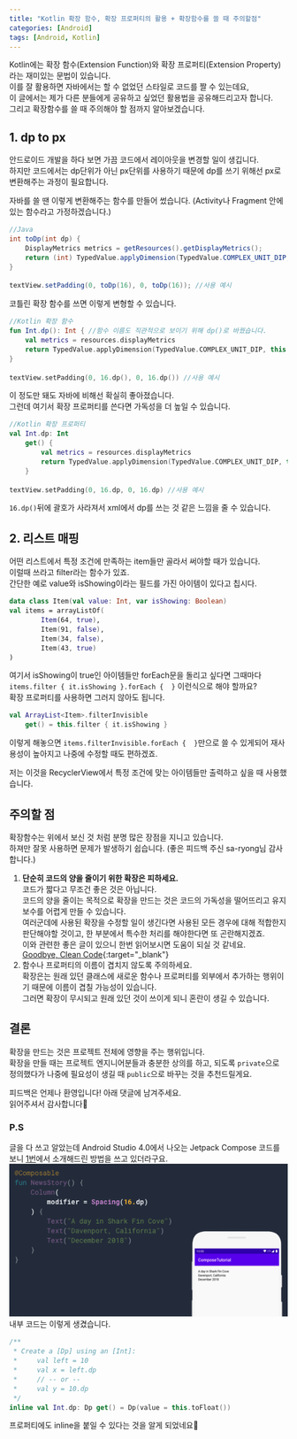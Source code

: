 ```yaml
---
title: "Kotlin 확장 함수, 확장 프로퍼티의 활용 + 확장함수를 쓸 때 주의할점"
categories: [Android]
tags: [Android, Kotlin]
---
```

Kotlin에는 확장 함수(Extension Function)와 확장 프로퍼티(Extension Property)라는 재미있는 문법이 있습니다.  
이를 잘 활용하면 자바에서는 할 수 없었던 스타일로 코드를 짤 수 있는데요,  
이 글에서는 제가 다른 분들에게 공유하고 싶었던 활용법을 공유해드리고자 합니다.  
그리고 확장함수를 쓸 때 주의해야 할 점까지 알아보겠습니다.

## 1. dp to px
안드로이드 개발을 하다 보면 가끔 코드에서 레이아웃을 변경할 일이 생깁니다.  
하지만 코드에서는 dp단위가 아닌 px단위를 사용하기 때문에 dp를 쓰기 위해선 px로 변환해주는 과정이 필요합니다.  

자바를 쓸 땐 이렇게 변환해주는 함수를 만들어 썼습니다. (Activity나 Fragment 안에 있는 함수라고 가정하겠습니다.)
```java
//Java
int toDp(int dp) {
    DisplayMetrics metrics = getResources().getDisplayMetrics();
    return (int) TypedValue.applyDimension(TypedValue.COMPLEX_UNIT_DIP, dp, metrics);
}

textView.setPadding(0, toDp(16), 0, toDp(16)); //사용 예시
```

코틀린 확장 함수를 쓰면 이렇게 변형할 수 있습니다.
```kotlin
//Kotlin 확장 함수
fun Int.dp(): Int { //함수 이름도 직관적으로 보이기 위해 dp()로 바꿨습니다.
    val metrics = resources.displayMetrics
    return TypedValue.applyDimension(TypedValue.COMPLEX_UNIT_DIP, this.toFloat(), metrics).toInt()
}

textView.setPadding(0, 16.dp(), 0, 16.dp()) //사용 예시
```
이 정도만 돼도 자바에 비해선 확실히 좋아졌습니다.  
그런데 여기서 확장 프로퍼티를 쓴다면 가독성을 더 높일 수 있습니다.
```kotlin
//Kotlin 확장 프로퍼티
val Int.dp: Int
    get() {
        val metrics = resources.displayMetrics
        return TypedValue.applyDimension(TypedValue.COMPLEX_UNIT_DIP, this.toFloat(), metrics).toInt()
    }

textView.setPadding(0, 16.dp, 0, 16.dp) //사용 예시
```
``16.dp()``뒤에 괄호가 사라져서 xml에서 dp를 쓰는 것 같은 느낌을 줄 수 있습니다.

## 2. 리스트 매핑
어떤 리스트에서 특정 조건에 만족하는 item들만 골라서 써야할 때가 있습니다.  
이럴때 쓰라고 filter라는 함수가 있죠.  
간단한 예로 value와 isShowing이라는 필드를 가진 아이템이 있다고 칩시다.
```kotlin
data class Item(val value: Int, var isShowing: Boolean)
val items = arrayListOf(
        Item(64, true),
        Item(91, false),
        Item(34, false),
        Item(43, true)
)
```
여기서 isShowing이 true인 아이템들만 forEach문을 돌리고 싶다면 그때마다 `items.filter { it.isShowing }.forEach {  }` 이런식으로 해야 할까요?  
확장 프로퍼티를 사용하면 그러지 않아도 됩니다.
```kotlin
val ArrayList<Item>.filterInvisible
    get() = this.filter { it.isShowing }
```
이렇게 해놓으면 `items.filterInvisible.forEach {  }`만으로 쓸 수 있게되어 재사용성이 높아지고 나중에 수정할 때도 편하겠죠.  

저는 이것을 RecyclerView에서 특정 조건에 맞는 아이템들만 출력하고 싶을 때 사용했습니다.

## 주의할 점
확장함수는 위에서 보신 것 처럼 분명 많은 장점을 지니고 있습니다.  
하져만 잘못 사용하면 문제가 발생하기 쉽습니다. (좋은 피드백 주신 sa-ryong님 감사합니다.)  

1. **단순히 코드의 양을 줄이기 위한 확장은 피하세요.**  
코드가 짧다고 무조건 좋은 것은 아닙니다.  
코드의 양을 줄이는 목적으로 확장을 만드는 것은 코드의 가독성을 떨어뜨리고 유지보수를 어렵게 만들 수 있습니다.  
여러군데에 사용된 확장을 수정할 일이 생긴다면 사용된 모든 경우에 대해 적합한지 판단해야할 것이고, 한 부분에서 특수한 처리를 해야한다면 또 곤란해지겠죠.  
이와 관련한 좋은 글이 있으니 한번 읽어보시면 도움이 되실 것 같네요.  
[Goodbye, Clean Code](https://overreacted.io/ko/goodbye-clean-code/){:target="_blank"}
2. 함수나 프로퍼티의 이름이 겹치지 않도록 주의하세요.  
확장은는 원래 있던 클래스에 새로운 함수나 프로퍼티를 외부에서 추가하는 행위이기 때문에 이름이 겹칠 가능성이 있습니다.  
그러면 확장이 무시되고 원래 있던 것이 쓰이게 되니 혼란이 생길 수 있습니다.

## 결론
확장을 만드는 것은 프로젝트 전체에 영향을 주는 행위입니다.  
확장을 만들 때는 프로젝트 엔지니어분들과 충분한 상의를 하고, 되도록 `private`으로 정의했다가 나중에 필요성이 생길 때 `public`으로 바꾸는 것을 추천드릴게요.

피드백은 언제나 환영입니다! 아래 댓글에 남겨주세요.  
읽어주셔서 감사합니다🙂

### P.S
글을 다 쓰고 알았는데 Android Studio 4.0에서 나오는 Jetpack Compose 코드를 보니 [1번](#1-dp-to-px)에서 소개해드린 방법을 쓰고 있더라구요.
![Jetpack Compose example](/assets/images/post/4/1.png)  
내부 코드는 이렇게 생겼습니다.
```kotlin
/**
 * Create a [Dp] using an [Int]:
 *     val left = 10
 *     val x = left.dp
 *     // -- or --
 *     val y = 10.dp
 */
inline val Int.dp: Dp get() = Dp(value = this.toFloat())
```
프로퍼티에도 inline을 붙일 수 있다는 것을 알게 되었네요🤣